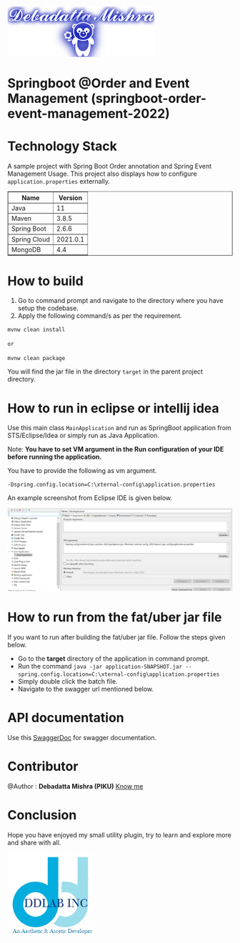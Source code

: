 ![DDLAB](./images/A22.png) 

# Springboot @Order and Event Management (springboot-order-event-management-2022)

Technology Stack
================
A sample project with Spring Boot Order annotation and Spring Event Management Usage.
This project also displays how to configure `application.properties` externally.

<table border="1">
  <tr>
    <th>Name</th>
    <th>Version</th> 
  </tr>
  <tr>
    <td>Java</td>
    <td>11</td> 
  </tr>
  <tr>
    <td>Maven</td>
    <td>3.8.5</td> 
  </tr>
  <tr>
    <td>Spring Boot</td>
    <td>2.6.6</td> 
  </tr>
  <tr>
    <td>Spring Cloud</td>
    <td>2021.0.1</td> 
  </tr>
  <tr>
    <td>MongoDB</td>
    <td>4.4</td> 
  </tr>
</table>


How to build
=============
1. Go to command prompt and navigate to the directory where you have setup the codebase.
2. Apply the following command/s as per the requirement.

```
mvnw clean install

or

mvnw clean package

```


You will find the jar file in the directory `target` in the parent project directory.

How to run in eclipse or intellij idea
======================================

Use this main class `MainApplication` and run as SpringBoot application from STS/Eclipse/Idea or simply run as Java Application.

Note: **You have to set VM argument in the Run configuration of your IDE before running the application.**

You have to provide the following as vm argument.

```
-Dspring.config.location=C:\xternal-config\application.properties
```

An example screenshot from Eclipse IDE is given below.

![Eclipse VM Argument](./images/Eclipe-VM-Argument.PNG)

How to run from the fat/uber jar file
=====================================
If you want to run after building the fat/uber jar file. Follow the steps given below.

* Go to the **target** directory of the application in command prompt.
* Run the command `java -jar application-SNAPSHOT.jar --spring.config.location=C:\xternal-config\application.properties`
* Simply double click the batch file.
* Navigate to the swagger url mentioned below.


API documentation
=================

Use this [SwaggerDoc](http://localhost:8080/swagger-ui/index.html) for swagger documentation.



Contributor
==========
@Author : **Debadatta Mishra (PIKU)** [Know me](https://about.me/debadattamishra)


Conclusion
==========
Hope you have enjoyed my small utility plugin, try to learn and explore more and share with all.

![DDLAB](./images/dd-logo.png)

